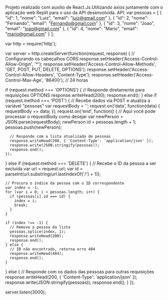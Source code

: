Projeto realizado com auxilio de React.Js.Utilizando axios juntamente com o aplicação web Replit para o uso da API desenvolvida.
API:
var pessoas = [
  { "id": 1, "nome": "Luiz", "email": "luiz@gmail.com" },
  { "id": 2, "nome": "Fernando", "email": "Fernando@gmail.com" },
  { "id": 3, "nome": "Joao", "email": "joao@gmail.com" },
  { "id": 4, "nome": "Mario", "email": "mario@gmail.com" }
];

var http = require('http');

var server = http.createServer(function(request, response) {
  // Configurando os cabeçalhos CORS
  response.setHeader('Access-Control-Allow-Origin', '*');
  response.setHeader('Access-Control-Allow-Methods', 'GET, POST, PUT, DELETE, OPTIONS');
  response.setHeader('Access-Control-Allow-Headers', 'Content-Type');
  response.setHeader('Access-Control-Max-Age', '86400'); // 24 horas

  if (request.method === 'OPTIONS') {
    // Responde diretamente para requisições OPTIONS
    response.writeHead(200);
    response.end();
  } else if (request.method === 'POST') {
    // Recebe dados via POST e atualiza a variável "pessoas"
    var requestBody = '';
    request.on('data', function(data) {
      requestBody += data;
    });
    request.on('end', function() {
      // Aqui você pode processar o requestBody como desejar
      var newPerson = JSON.parse(requestBody);
      newPerson.id = pessoas.length + 1;
      pessoas.push(newPerson);

      // Responde com a lista atualizada de pessoas
      response.writeHead(200, { 'Content-Type': 'application/json' });
      response.write(JSON.stringify(pessoas));
      response.end();
    });
  } else if (request.method === 'DELETE') {
    // Recebe o ID da pessoa a ser excluída
    var url = request.url;
    var id = parseInt(url.substring(url.lastIndexOf('/') + 1));

    // Procura o índice da pessoa com o ID correspondente
    var index = -1;
    for (var i = 0; i < pessoas.length; i++) {
      if (pessoas[i].id === id) {
        index = i;
        break;
      }
    }

    if (index !== -1) {
      // Remove a pessoa da lista
      pessoas.splice(index, 1);
      response.writeHead(200);
      response.end();
    } else {
      // ID não encontrado, retorna erro 404
      response.writeHead(404);
      response.end();
    }
  } else {
    // Responde com os dados das pessoas para outras requisições
    response.writeHead(200, { 'Content-Type': 'application/json' });
    response.write(JSON.stringify(pessoas));
    response.end();
  }
});

server.listen(3000);
